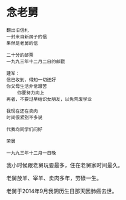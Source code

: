 
# 念老舅

	翻出旧信札
	一封来自新房子的信
	果然是老舅的信
	
	二十分的邮票
	一九九三年十二月二日的邮戳
	
	建军：
	信已收到，得知一切还好
	你父母生活非常艰苦
		你要努力向上
	再者，不要过早结识女朋友，以免荒废学业
	
	我现在还在卖肉
	时间很紧别不多说
	
	代我向同学们问好
	
	荣舅
	
	一九九三年十二月一日晚


我小时候跟老舅玩耍最多，住在老舅家时间最久。

老舅放羊、宰羊、卖肉多年，劳碌一生。

老舅于2014年9月我阴历生日那天因肺癌去世。
